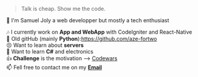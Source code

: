 > Talk is cheap. Show me the code.


👋 I'm Samuel Joly a web developper but mostly a tech enthusiast

:notes: I currently work on **App and WebApp** with CodeIgniter and React-Native<br>
:older_man: Old gitHub (mainly **Python**):https://github.com/aze-fortwo<br>
:persevere: Want to learn about **servers**<br>
:book: Want to learn **C#** and electronics<br>
:+1: **Challenge** is the motivation --> <a href='https://www.codewars.com/users/azefortwo'>Codewars</a><br>
📫 Fell free to contact me on my **<a href='mailto:Samuel.joly@laplateforme.io'>Email</a>**<br>
